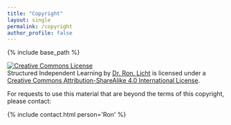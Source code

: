```yaml
---
title: "Copyright"
layout: single
permalink: /copyright
author_profile: false
---
```


{% include base_path %}

<a rel="license" href="http://creativecommons.org/licenses/by-sa/4.0/"><img alt="Creative Commons License" style="border-width:0" src="https://i.creativecommons.org/l/by-sa/4.0/88x31.png" /></a><br /><span xmlns:dct="http://purl.org/dc/terms/" property="dct:title">Structured Independent Learning</span> by <a xmlns:cc="http://creativecommons.org/ns#" href="http://www.structuredindependentlearning.com/" property="cc:attributionName" rel="cc:attributionURL">Dr. Ron. Licht</a> is licensed under a <a rel="license" href="http://creativecommons.org/licenses/by-sa/4.0/">Creative Commons Attribution-ShareAlike 4.0 International License</a>.

For requests to use this material that are beyond the terms of this copyright, please contact:

{% include contact.html person='Ron' %}
